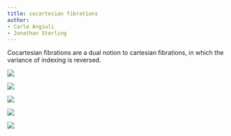 ```yaml
---
title: cocartesian fibrations
author:
- Carlo Angiuli
- Jonathan Sterling
---
```


Cocartesian fibrations are a dual notion to cartesian fibrations, in which the variance of indexing is reversed.

![](frct-0016)

![](frct-0017)

![](frct-0018)

![](frct-002X)

![](frct-0019)
